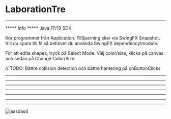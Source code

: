 # LaborationTre

*****************************************************************************************************************

***** Info *****
Java 17/19 SDK.

Kör programmet från Application.
FilSparning sker via SwingFX Snapshot.
Vill du spara till fil så behöver du använda SwingFX dependency/module. 

För att edita shapes, tryck på Select Mode. Välj color/size, klicka på canvas och sedan på Change Color/Size.

// TODO: Bättre collision detection och bättre hantering på onButtonClicks


*****************************************************************************************************************


*****************************************************************************************************************

*****************************************************************************************************************

*****************************************************************************************************************

*****************************************************************************************************************

*****************************************************************************************************************

*****************************************************************************************************************








![aasdasd](https://user-images.githubusercontent.com/113700179/201470598-fbd1a17b-db43-42c9-8c1a-742a8537e9dc.png)
